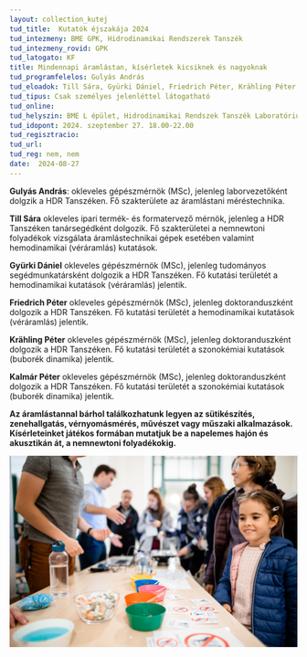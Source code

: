 ```yaml
---
layout: collection_kutej
tud_title:  Kutatók éjszakája 2024
tud_intezmeny: BME GPK, Hidrodinamikai Rendszerek Tanszék
tud_intezmeny_rovid: GPK
tud_latogato: KF
title: Mindennapi áramlástan, kísérletek kicsiknek és nagyoknak
tud_programfelelos: Gulyás András
tud_eloadok: Till Sára, Gyürki Dániel, Friedrich Péter, Krähling Péter, Kalmár Péter
tud_tipus: Csak személyes jelenléttel látogatható
tud_online:
tud_helyszin: BME L épület, Hidrodinamikai Rendszek Tanszék Laboratórium (1111 Budapest Bertalan Lajos utca 7.)
tud_idopont: 2024. szeptember 27. 18.00-22.00
tud_regisztracio: 
tud_url: 
tud_reg: nem, nem
date:  2024-08-27
---
```


**Gulyás András**: okleveles gépészmérnök (MSc), jelenleg laborvezetőként dolgzik a HDR Tanszéken. Fő szakterülete az áramlástani méréstechnika.

**Till Sára** okleveles ipari termék- és formatervező mérnök, jelenleg a HDR Tanszéken tanársegédként dolgozik. Fő szakterületei a nemnewtoni folyadékok vizsgálata áramlástechnikai gépek esetében valamint hemodinamikai (véráramlás) kutatások. 

**Gyürki Dániel** okleveles gépészmérnök (MSc), jelenleg tudományos segédmunkatársként dolgozik a HDR Tanszéken. Fő kutatási területét a hemodinamikai kutatások (véráramlás) jelentik.  

**Friedrich Péter** okleveles gépészmérnök (MSc), jelenleg doktoranduszként dolgozik a HDR Tanszéken. Fő kutatási területét a hemodinamikai kutatások (véráramlás) jelentik.  

**Krähling Péter** okleveles gépészmérnök (MSc), jelenleg doktoranduszként dolgozik a HDR Tanszéken. Fő kutatási területét a szonokémiai kutatások (buborék dinamika) jelentik.  

**Kalmár Péter** okleveles gépészmérnök (MSc), jelenleg doktoranduszként dolgozik a HDR Tanszéken. Fő kutatási területét a szonokémiai kutatások (buborék dinamika) jelentik.  


**Az áramlástannal bárhol találkozhatunk legyen az sütikészítés, zenehallgatás, vérnyomásmérés, művészet vagy műszaki alkalmazások. Kísérleteinket játékos formában mutatjuk be a napelemes hajón és akusztikán át, a nemnewtoni folyadékokig.**

![Mindennapi áramlástan, kísérletek kicsiknek és nagyoknak](../2024/images/mindennapi-aramlastan-kiserletek-kicsiknek-es-nagyoknak.jpg)
